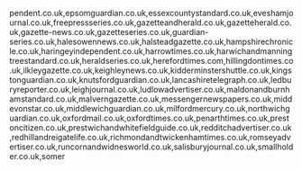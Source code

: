 pendent.co.uk,epsomguardian.co.uk,essexcountystandard.co.uk,eveshamjournal.co.uk,freepressseries.co.uk,gazetteandherald.co.uk,gazetteherald.co.uk,gazette-news.co.uk,gazetteseries.co.uk,guardian-series.co.uk,halesowennews.co.uk,halsteadgazette.co.uk,hampshirechronicle.co.uk,haringeyindependent.co.uk,harrowtimes.co.uk,harwichandmanningtreestandard.co.uk,heraldseries.co.uk,herefordtimes.com,hillingdontimes.co.uk,ilkleygazette.co.uk,keighleynews.co.uk,kidderminstershuttle.co.uk,kingstonguardian.co.uk,knutsfordguardian.co.uk,lancashiretelegraph.co.uk,ledburyreporter.co.uk,leighjournal.co.uk,ludlowadvertiser.co.uk,maldonandburnhamstandard.co.uk,malverngazette.co.uk,messengernewspapers.co.uk,middevonstar.co.uk,middlewichguardian.co.uk,milfordmercury.co.uk,northwichguardian.co.uk,oxfordmail.co.uk,oxfordtimes.co.uk,penarthtimes.co.uk,prestoncitizen.co.uk,prestwichandwhitefieldguide.co.uk,redditchadvertiser.co.uk,redhillandreigatelife.co.uk,richmondandtwickenhamtimes.co.uk,romseyadvertiser.co.uk,runcornandwidnesworld.co.uk,salisburyjournal.co.uk,smallholder.co.uk,somer